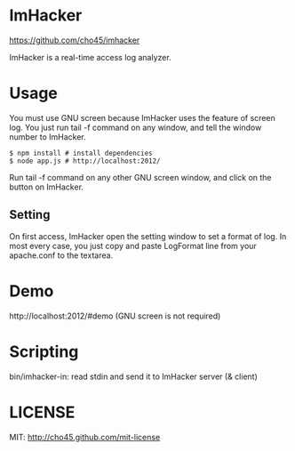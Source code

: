 ImHacker
========

https://github.com/cho45/imhacker

ImHacker is a real-time access log analyzer.


Usage
=====

You must use GNU screen because ImHacker uses the feature of screen log.
You just run tail -f command on any window, and tell the window number to ImHacker.

	$ npm install # install dependencies
	$ node app.js # http://localhost:2012/

Run tail -f command on any other GNU screen window, and click on the button on ImHacker.

## Setting

On first access, ImHacker open the setting window to set a format of log.
In most every case, you just copy and paste LogFormat line from your apache.conf to the textarea.

Demo
====

http://localhost:2012/#demo (GNU screen is not required)

Scripting
=========

bin/imhacker-in: read stdin and send it to ImHacker server (& client)


LICENSE
=======

MIT: http://cho45.github.com/mit-license
